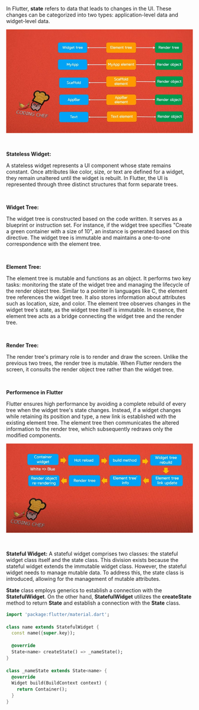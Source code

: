 In Flutter, **state** refers to data that leads to changes in the UI. These changes can be categorized into two types: application-level data and widget-level data.

<!-- ![](assets/assets/blogs/flutter-state/images/widget-tree.jpg) -->
![](assets/assets/posts/flutter_state/images/widget-tree.jpg)

&nbsp; 

**Stateless Widget:**

A stateless widget represents a UI component whose state remains constant. Once attributes like color, size, or text are defined for a widget, they remain unaltered until the widget is rebuilt. In Flutter, the UI is represented through three distinct structures that form separate trees.

&nbsp; 

**Widget Tree:**

The widget tree is constructed based on the code written. It serves as a blueprint or instruction set. For instance, if the widget tree specifies "Create a green container with a size of 10", an instance is generated based on this directive. The widget tree is immutable and maintains a one-to-one correspondence with the element tree.

&nbsp; 

**Element Tree:**

The element tree is mutable and functions as an object. It performs two key tasks: monitoring the state of the widget tree and managing the lifecycle of the render object tree. Similar to a pointer in languages like C, the element tree references the widget tree. It also stores information about attributes such as location, size, and color. The element tree observes changes in the widget tree's state, as the widget tree itself is immutable. In essence, the element tree acts as a bridge connecting the widget tree and the render tree.

&nbsp; 

**Render Tree:**

The render tree's primary role is to render and draw the screen. Unlike the previous two trees, the render tree is mutable. When Flutter renders the screen, it consults the render object tree rather than the widget tree.

&nbsp; 

**Performence in Flutter**

Flutter ensures high performance by avoiding a complete rebuild of every tree when the widget tree's state changes. Instead, if a widget changes while retaining its position and type, a new link is established with the existing element tree. The element tree then communicates the altered information to the render tree, which subsequently redraws only the modified components.

<!-- ![](assets/assets/blogs/flutter-state/images/reload.jpg) -->
![](assets/assets/posts/flutter_state/images/reload.jpg)

&nbsp; 

**Stateful Widget:**
A stateful widget comprises two classes: the stateful widget class itself and the state class. This division exists because the stateful widget extends the immutable widget class. However, the stateful widget needs to manage mutable data. To address this, the state class is introduced, allowing for the management of mutable attributes. 

**State** class employs generics to establish a connection with the **StatefulWidget**. On the other hand, **StatefulWidget** utilizes the **createState** method to return **State** and establish a connection with the **State** class.


```dart
import 'package:flutter/material.dart';

class name extends StatefulWidget {
  const name({super.key});

  @override
  State<name> createState() => _nameState();
}

class _nameState extends State<name> {
  @override
  Widget build(BuildContext context) {
    return Container();
  }
}
```